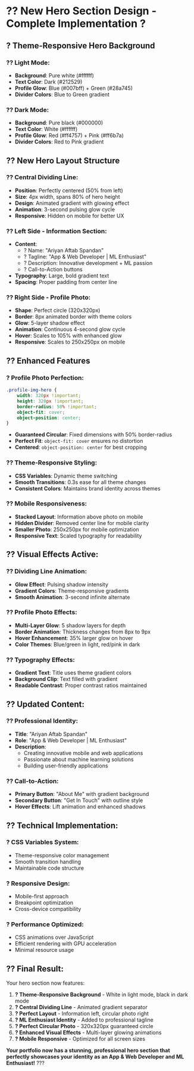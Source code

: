 # ?? New Hero Section Design - Complete Implementation ?

## ? **Theme-Responsive Hero Background**

### **?? Light Mode:**
- **Background**: Pure white (#ffffff)
- **Text Color**: Dark (#212529)
- **Profile Glow**: Blue (#007bff) + Green (#28a745)
- **Divider Colors**: Blue to Green gradient

### **?? Dark Mode:**
- **Background**: Pure black (#000000)  
- **Text Color**: White (#ffffff)
- **Profile Glow**: Red (#ff4757) + Pink (#ff6b7a)
- **Divider Colors**: Red to Pink gradient

## ?? **New Hero Layout Structure**

### **?? Central Dividing Line:**
- **Position**: Perfectly centered (50% from left)
- **Size**: 4px width, spans 80% of hero height
- **Design**: Animated gradient with glowing effect
- **Animation**: 3-second pulsing glow cycle
- **Responsive**: Hidden on mobile for better UX

### **?? Left Side - Information Section:**
- **Content**: 
  - ? Name: "Ariyan Aftab Spandan"
  - ? Tagline: "App & Web Developer | ML Enthusiast"
  - ? Description: Innovative development + ML passion
  - ? Call-to-Action buttons
- **Typography**: Large, bold gradient text
- **Spacing**: Proper padding from center line

### **?? Right Side - Profile Photo:**
- **Shape**: Perfect circle (320x320px)
- **Border**: 8px animated border with theme colors
- **Glow**: 5-layer shadow effect
- **Animation**: Continuous 4-second glow cycle
- **Hover**: Scales to 105% with enhanced glow
- **Responsive**: Scales to 250x250px on mobile

## ?? **Enhanced Features**

### **? Profile Photo Perfection:**
```css
.profile-img-hero {
    width: 320px !important;
    height: 320px !important;
    border-radius: 50% !important;
    object-fit: cover;
    object-position: center;
}
```
- **Guaranteed Circular**: Fixed dimensions with 50% border-radius
- **Perfect Fit**: `object-fit: cover` ensures no distortion
- **Centered**: `object-position: center` for best cropping

### **?? Theme-Responsive Styling:**
- **CSS Variables**: Dynamic theme switching
- **Smooth Transitions**: 0.3s ease for all theme changes
- **Consistent Colors**: Maintains brand identity across themes

### **?? Mobile Responsiveness:**
- **Stacked Layout**: Information above photo on mobile
- **Hidden Divider**: Removed center line for mobile clarity
- **Smaller Photo**: 250x250px for mobile optimization
- **Responsive Text**: Scaled typography for readability

## ?? **Visual Effects Active:**

### **?? Dividing Line Animation:**
- **Glow Effect**: Pulsing shadow intensity
- **Gradient Colors**: Theme-responsive gradients
- **Smooth Animation**: 3-second infinite alternate

### **?? Profile Photo Effects:**
- **Multi-Layer Glow**: 5 shadow layers for depth
- **Border Animation**: Thickness changes from 8px to 9px
- **Hover Enhancement**: 35% larger glow on hover
- **Color Themes**: Blue/green in light, red/pink in dark

### **?? Typography Effects:**
- **Gradient Text**: Title uses theme gradient colors
- **Background Clip**: Text filled with gradient
- **Readable Contrast**: Proper contrast ratios maintained

## ?? **Updated Content:**

### **?? Professional Identity:**
- **Title**: "Ariyan Aftab Spandan"
- **Role**: "App & Web Developer | ML Enthusiast"
- **Description**: 
  - Creating innovative mobile and web applications
  - Passionate about machine learning solutions
  - Building user-friendly applications

### **?? Call-to-Action:**
- **Primary Button**: "About Me" with gradient background
- **Secondary Button**: "Get In Touch" with outline style
- **Hover Effects**: Lift animation and enhanced shadows

## ?? **Technical Implementation:**

### **? CSS Variables System:**
- Theme-responsive color management
- Smooth transition handling
- Maintainable code structure

### **? Responsive Design:**
- Mobile-first approach
- Breakpoint optimization
- Cross-device compatibility

### **? Performance Optimized:**
- CSS animations over JavaScript
- Efficient rendering with GPU acceleration
- Minimal resource usage

## ?? **Final Result:**

Your hero section now features:

1. **? Theme-Responsive Background** - White in light mode, black in dark mode
2. **? Central Dividing Line** - Animated gradient separator
3. **? Perfect Layout** - Information left, circular photo right
4. **? ML Enthusiast Identity** - Added to professional tagline
5. **? Perfect Circular Photo** - 320x320px guaranteed circle
6. **? Enhanced Visual Effects** - Multi-layer glowing animations
7. **? Mobile Responsive** - Optimized for all screen sizes

**Your portfolio now has a stunning, professional hero section that perfectly showcases your identity as an App & Web Developer and ML Enthusiast!** ???